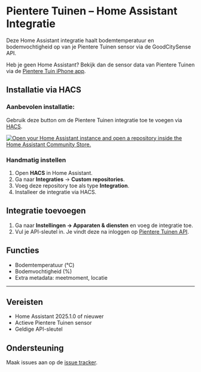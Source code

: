 # Pientere Tuinen – Home Assistant Integratie

Deze Home Assistant integratie haalt bodemtemperatuur en bodemvochtigheid op van je Pientere Tuinen sensor via de GoodCitySense API.

Heb je geen Home Assistant? Bekijk dan de sensor data van Pientere Tuinen via de [Pientere Tuin iPhone app](https://www.roelvanderkraan.nl/pienteretuin).

## Installatie via HACS

### Aanbevolen installatie:
Gebruik deze button om de Pientere Tuinen integratie toe te voegen via [HACS](https://my.home-assistant.io/redirect/supervisor_addon/?addon=cb646a50_get&repository_url=https%3A%2F%2Fgithub.com%2Fhacs%2Faddons).

[![Open your Home Assistant instance and open a repository inside the Home Assistant Community Store.](https://my.home-assistant.io/badges/hacs_repository.svg)](https://my.home-assistant.io/redirect/hacs_repository/?owner=roelvanderkraan&repository=pientere-tuinen-home-assistant&category=integration)

### Handmatig instellen
1. Open **HACS** in Home Assistant.
2. Ga naar **Integraties** → **Custom repositories**.
3. Voeg deze repository toe als type **Integration**.
4. Installeer de integratie via HACS.

## Integratie toevoegen
1. Ga naar **Instellingen → Apparaten & diensten** en voeg de integratie toe.
1. Vul je API-sleutel in. Je vindt deze na inloggen op [Pientere Tuinen API](https://portal.goodcitysense.nl/api-subscriptions).

## Functies
- Bodemtemperatuur (°C)
- Bodemvochtigheid (%)
- Extra metadata: meetmoment, locatie

---

## Vereisten
- Home Assistant 2025.1.0 of nieuwer
- Actieve Pientere Tuinen sensor
- Geldige API-sleutel

## Ondersteuning
Maak issues aan op de [issue tracker](https://github.com/JE_GITHUB_NAAM/pientere_tuinen/issues).
